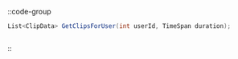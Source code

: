 ::code-group
  ```csharp [Method]
  List<ClipData> GetClipsForUser(int userId, TimeSpan duration);
  ```
  ```csharp [Example]

  ```
::